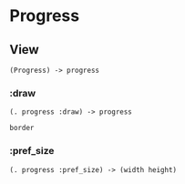 # Progress

## View

```code
(Progress) -> progress
```

### :draw

```code
(. progress :draw) -> progress

border
```

### :pref_size

```code
(. progress :pref_size) -> (width height)
```

